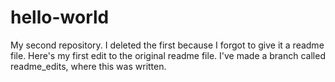 # hello-world
My second repository. I deleted the first because I forgot to give it a readme file. 
Here's my first edit to the original readme file. 
I've made a branch called readme_edits, where this was written. 
